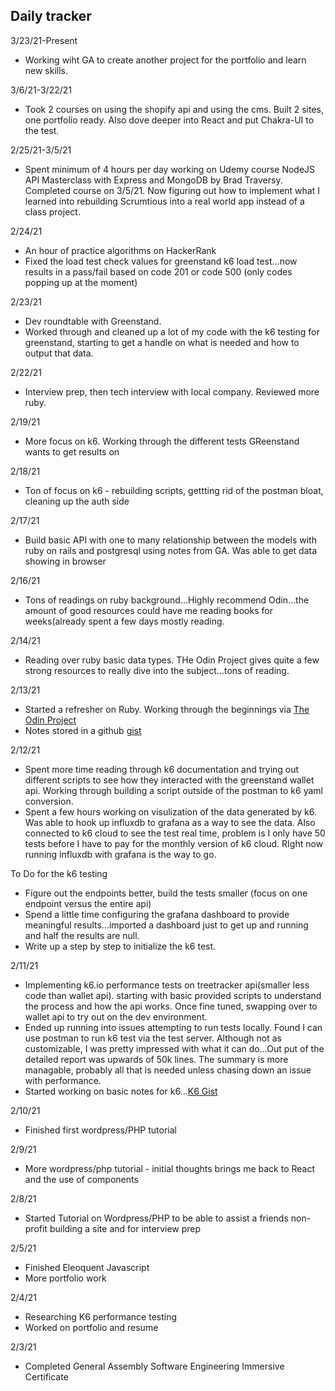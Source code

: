 ## Daily tracker
3/23/21-Present
- Working wiht GA to create another project for the portfolio and learn new skills. 

3/6/21-3/22/21
- Took 2 courses on using the shopify api and using the cms.  Built 2 sites, one portfolio ready.  Also dove deeper into React and put Chakra-UI to the test.

2/25/21-3/5/21
- Spent minimum of 4 hours per day working on Udemy course NodeJS API Masterclass with Express and MongoDB by Brad Traversy.  Completed course on 3/5/21.  Now figuring out how to implement what I learned into rebuilding Scrumtious into a real world app instead of a class project.

2/24/21
- An hour of practice algorithms on HackerRank
- Fixed the load test check values for greenstand k6 load test...now results in a pass/fail based on code 201 or code 500 (only codes popping up at the moment)

2/23/21
- Dev roundtable with Greenstand.
- Worked through and cleaned up a lot of my code with the k6 testing for greenstand, starting to get a handle on what is needed and how to output that data.

2/22/21
- Interview prep, then tech interview with local company.  Reviewed more ruby.

2/19/21
- More focus on k6.  Working through the different tests GReenstand wants to get results on

2/18/21
- Ton of focus on k6 - rebuilding scripts, gettting rid of the postman bloat, cleaning up the auth side

2/17/21
- Build basic API with one to many relationship between the models with ruby on rails and postgresql using notes from GA.  Was able to get data showing in browser

2/16/21
- Tons of readings on ruby background...Highly recommend Odin...the amount of good resources could have me reading books for weeks(already spent a few days mostly reading.

2/14/21
- Reading over ruby basic data types.  THe Odin Project gives quite a few strong resources to really dive into the subject...tons of reading.  

2/13/21
- Started a refresher on Ruby.  Working through the beginnings via [The Odin Project](theodinproject.com)
- Notes stored in a github [gist](https://gist.github.com/mdcoxe/073ce2eab72a33515ef5a34c8b6eaada)

2/12/21
- Spent more time reading through k6 documentation and trying out different scripts to see how they interacted with the greenstand wallet api.  Working through building a script outside of the postman to k6 yaml conversion.  
- Spent a few hours working on visulization of the data generated by k6.  Was able to hook up influxdb to grafana as a way to see the data.  Also connected to k6 cloud to see the test real time, problem is I only have 50 tests before I have to pay for the monthly version of k6 cloud.  RIght now running influxdb with grafana is the way to go.  

To Do for the k6 testing
- Figure out the endpoints better, build the tests smaller (focus on one endpoint versus the entire api)
- Spend a little time configuring the grafana dashboard to provide meaningful results...imported a dashboard just to get up and running and half the results are null.
- Write up a step by step to initialize the k6 test.

2/11/21
- Implementing k6.io performance tests on treetracker api(smaller less code than wallet api).  starting with basic provided scripts to understand the process and how the api works.  Once fine tuned, swapping over to wallet api to try out on the dev environment.
- Ended up running into issues attempting to run tests locally.  Found I can use postman to run k6 test via the test server.  Although not as customizable, I was pretty impressed with what it can do...Out put of the detailed report was upwards of 50k lines.  The summary is more managable, probably all that is needed unless chasing down an issue with performance.
- Started working on basic notes for k6...[K6 Gist](https://gist.github.com/mdcoxe/0d1e208238689ee90c71cfaec108fe6d)

2/10/21
- Finished first wordpress/PHP tutorial


2/9/21
- More wordpress/php tutorial - initial thoughts brings me back to React and the use of components 


2/8/21
- Started Tutorial on Wordpress/PHP to be able to assist a friends non-profit building a site and for interview prep


2/5/21
- Finished Eleoquent Javascript
- More portfolio work

2/4/21
- Researching K6 performance testing
- Worked on portfolio and resume

2/3/21
- Completed General Assembly Software Engineering Immersive Certificate
